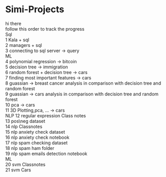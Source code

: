 # Simi-Projects
hi there <br />
follow this order to track the progress <br />
Sql <br />
1 Kala + sql<br />
2 managers + sql <br />
3 connecting to sql server -> query <br />
ML <br />
4 polynomial regression -> bitcoin <br />
5 decision tree -> immigration <br />
6 random forest + decision tree -> cars <br />
7 finding most important features -> cars <br /> 
8 guassian -> breast cancer analysis in comparison with decision tree and random forest <br />
9 guassian -> cars analysis in comparison with decision tree and random forest <br />
10 pca -> cars <br />
11 3D Plotting,pca, ... -> cars <br />
NLP
12 regular expression  Class notes<br />
13 pos\neg dataset <br />
14 nlp Classnotes <br />
15 nlp anxiety check dataset <br />
16 nlp anxiety check notebook <br />
17 nlp spam checking dataset <br />
18 nlp spam ham folder <br />
19 nlp spam emails detection notebook <br />
ML  <br />
20 svm Classnotes  <br />
21 svm Cars  <br />

